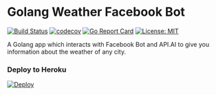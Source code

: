 Golang Weather Facebook Bot
==============
[![Build Status](https://travis-ci.org/felipecruz91/go-weather-facebookbot.svg?branch=master)](https://travis-ci.org/felipecruz91/go-weather-facebookbot) [![codecov](https://codecov.io/gh/felipecruz91/go-weather-facebookbot/branch/master/graph/badge.svg?maxAge=0)](https://codecov.io/gh/felipecruz91/go-weather-facebookbot/) [![Go Report Card](https://goreportcard.com/badge/github.com/felipecruz91/go-weather-facebookbot)](https://goreportcard.com/report/github.com/felipecruz91/go-weather-facebookbot) [![License: MIT](https://img.shields.io/badge/License-MIT-blue.svg)](https://opensource.org/licenses/MIT)

A Golang app which interacts with Facebook Bot and API.AI to give you information about the weather of any city.



### Deploy to Heroku

[![Deploy](https://www.herokucdn.com/deploy/button.svg)](https://heroku.com/deploy)
